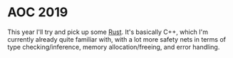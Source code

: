 # AOC 2019

This year I'll try and pick up some [Rust](https://www.rust-lang.org/). It's basically C++, which I'm currently already quite familiar with, with a lot more safety nets in terms of type checking/inference, memory allocation/freeing, and error handling.

